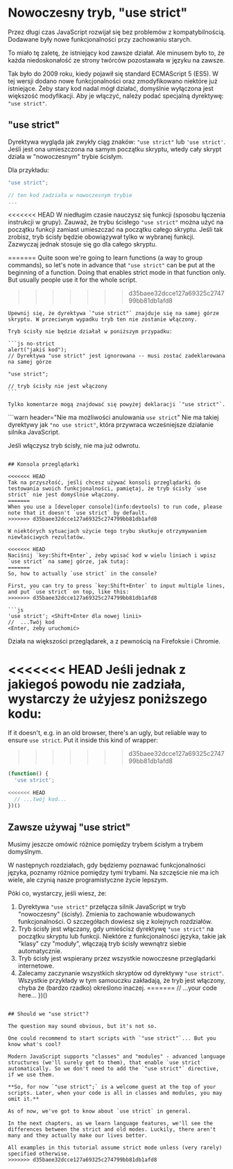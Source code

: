 # Nowoczesny tryb, "use strict"

Przez długi czas JavaScript rozwijał się bez problemów z kompatybilnością. Dodawane były nowe funkcjonalności przy zachowaniu starych.

To miało tę zaletę, że istniejący kod zawsze działał. Ale minusem było to, że każda niedoskonałość ze strony twórców pozostawała w języku na zawsze.

Tak było do 2009 roku, kiedy pojawił się standard ECMAScript 5 (ES5). W tej wersji dodano nowe funkcjonalności oraz zmodyfikowano niektóre już istniejące. Żeby stary kod nadal mógł działać, domyślnie wyłączona jest większość modyfikacji. Aby je włączyć, należy podać specjalną dyrektywę: `"use strict"`.

## "use strict"

Dyrektywa wygląda jak zwykły ciąg znaków: `"use strict"` lub `'use strict'`. Jeśli jest ona umieszczona na samym początku skryptu, wtedy cały skrypt działa w "nowoczesnym" trybie ścisłym.

Dla przykładu:

```js
"use strict";

// ten kod zadziała w nowoczesnym trybie
...
```

<<<<<<< HEAD
W niedługim czasie nauczysz się funkcji (sposobu łączenia instrukcji w grupy). Zauważ, że trybu ścisłego `"use strict"` można użyć na początku funkcji zamiast umieszczać na początku całego skryptu. Jeśli tak zrobisz, tryb ścisły będzie obowiązywał tylko w wybranej funkcji. Zazwyczaj jednak stosuje się go dla całego skryptu.

=======
Quite soon we're going to learn functions (a way to group commands), so let's note in advance that `"use strict"` can be put at the beginning of a function. Doing that enables strict mode in that function only. But usually people use it for the whole script.
>>>>>>> d35baee32dcce127a69325c274799bb81db1afd8

````warn header="Upewnij się, że \"use strict\" jest na samej górze"
Upewnij się, że dyrektywa `"use strict"` znajduje się na samej górze skryptu. W przeciwnym wypadku tryb ten nie zostanie włączony.

Tryb ścisły nie będzie działał w poniższym przypadku:

```js no-strict
alert("jakiś kod");
// Dyrektywa "use strict" jest ignorowana -- musi zostać zadeklarowana na samej górze

"use strict";

// tryb ścisły nie jest włączony
```

Tylko komentarze mogą znajdować się powyżej deklaracji `"use strict"`.
````

```warn header="Nie ma możliwości anulowania `use strict`"
Nie ma takiej dyrektywy jak `"no use strict"`, która przywraca wcześniejsze działanie silnika JavaScript.

Jeśli włączysz tryb ścisły, nie ma już odwrotu.
```

## Konsola przeglądarki

<<<<<<< HEAD
Tak na przyszłość, jeśli chcesz używać konsoli przeglądarki do testowania swoich funkcjonalności, pamiętaj, że tryb ścisły `use strict` nie jest domyślnie włączony.
=======
When you use a [developer console](info:devtools) to run code, please note that it doesn't `use strict` by default.
>>>>>>> d35baee32dcce127a69325c274799bb81db1afd8

W niektórych sytuacjach użycie tego trybu skutkuje otrzymywaniem niewłaściwych rezultatów.

<<<<<<< HEAD
Naciśnij `key:Shift+Enter`, żeby wpisać kod w wielu liniach i wpisz `use strict` na samej górze, jak tutaj:
=======
So, how to actually `use strict` in the console?

First, you can try to press `key:Shift+Enter` to input multiple lines, and put `use strict` on top, like this:
>>>>>>> d35baee32dcce127a69325c274799bb81db1afd8

```js
'use strict'; <Shift+Enter dla nowej linii>
//  ...Twój kod
<Enter, żeby uruchomić>
```

Działa na większości przeglądarek, a z pewnością na Firefoksie i Chromie.

<<<<<<< HEAD
Jeśli jednak z jakiegoś powodu nie zadziała, wystarczy że użyjesz poniższego kodu:
=======
If it doesn't, e.g. in an old browser, there's an ugly, but reliable way to ensure `use strict`. Put it inside this kind of wrapper:
>>>>>>> d35baee32dcce127a69325c274799bb81db1afd8

```js
(function() {
  'use strict';

<<<<<<< HEAD
  // ...twój kod...
})()
```

## Zawsze używaj "use strict"

Musimy jeszcze omówić różnice pomiędzy trybem ścisłym a trybem domyślnym.

W następnych rozdziałach, gdy będziemy poznawać funkcjonalności języka, poznamy różnice pomiędzy tymi trybami. Na szczęście nie ma ich wiele, ale czynią nasze programistyczne życie lepszym.

Póki co, wystarczy, jeśli wiesz, że:

1. Dyrektywa `"use strict"` przełącza silnik JavaScript w tryb "nowoczesny" (ścisły). Zmienia to zachowanie wbudowanych funkcjonalności. O szczegółach dowiesz się z kolejnych rozdziałów.
2. Tryb ścisły jest włączany, gdy umieścisz dyrektywę `"use strict"` na początku skryptu lub funkcji. Niektóre z funkcjonalności języka, takie jak "klasy" czy "moduły", włączają tryb ścisły wewnątrz siebie automatycznie.
3. Tryb ścisły jest wspierany przez wszystkie nowoczesne przeglądarki internetowe.
4. Zalecamy zaczynanie wszystkich skryptów od dyrektywy `"use strict"`. Wszystkie przykłady w tym samouczku zakładają, że tryb jest włączony, chyba że (bardzo rzadko) określono inaczej.
=======
  // ...your code here...
})()
```

## Should we "use strict"?

The question may sound obvious, but it's not so.

One could recommend to start scripts with `"use strict"`... But you know what's cool?

Modern JavaScript supports "classes" and "modules" - advanced language structures (we'll surely get to them), that enable `use strict` automatically. So we don't need to add the `"use strict"` directive, if we use them.

**So, for now `"use strict";` is a welcome guest at the top of your scripts. Later, when your code is all in classes and modules, you may omit it.**

As of now, we've got to know about `use strict` in general.

In the next chapters, as we learn language features, we'll see the differences between the strict and old modes. Luckily, there aren't many and they actually make our lives better.

All examples in this tutorial assume strict mode unless (very rarely) specified otherwise.
>>>>>>> d35baee32dcce127a69325c274799bb81db1afd8
